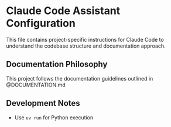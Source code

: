 # Claude Code Assistant Configuration

This file contains project-specific instructions for Claude Code to understand the codebase structure and documentation approach.

## Documentation Philosophy

This project follows the documentation guidelines outlined in @DOCUMENTATION.md

## Development Notes

- Use `uv run` for Python execution
